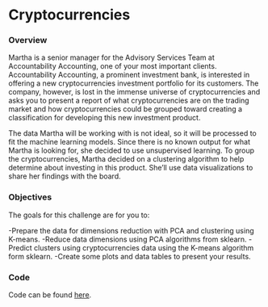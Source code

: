 # Cryptocurrencies

### Overview
Martha is a senior manager for the Advisory Services Team at Accountability Accounting, one of your most important clients. Accountability Accounting, a prominent investment bank, is interested in offering a new cryptocurrencies investment portfolio for its customers. The company, however, is lost in the immense universe of cryptocurrencies and asks you to present a report of what cryptocurrencies are on the trading market and how cryptocurrencies could be grouped toward creating a classification for developing this new investment product.

The data Martha will be working with is not ideal, so it will be processed to fit the machine learning models. Since there is no known output for what Martha is looking for, she decided to use unsupervised learning. To group the cryptocurrencies, Martha decided on a clustering algorithm to help determine about investing in this product. She’ll use data visualizations to share her findings with the board.

### Objectives
The goals for this challenge are for you to:

-Prepare the data for dimensions reduction with PCA and clustering using K-means.
-Reduce data dimensions using PCA algorithms from sklearn.
-Predict clusters using cryptocurrencies data using the K-means algorithm form sklearn.
-Create some plots and data tables to present your results.
### Code 
Code can be found [here](https://github.com/RudyR32/Cryptocurrencies/blob/master/challenge.ipynb).
